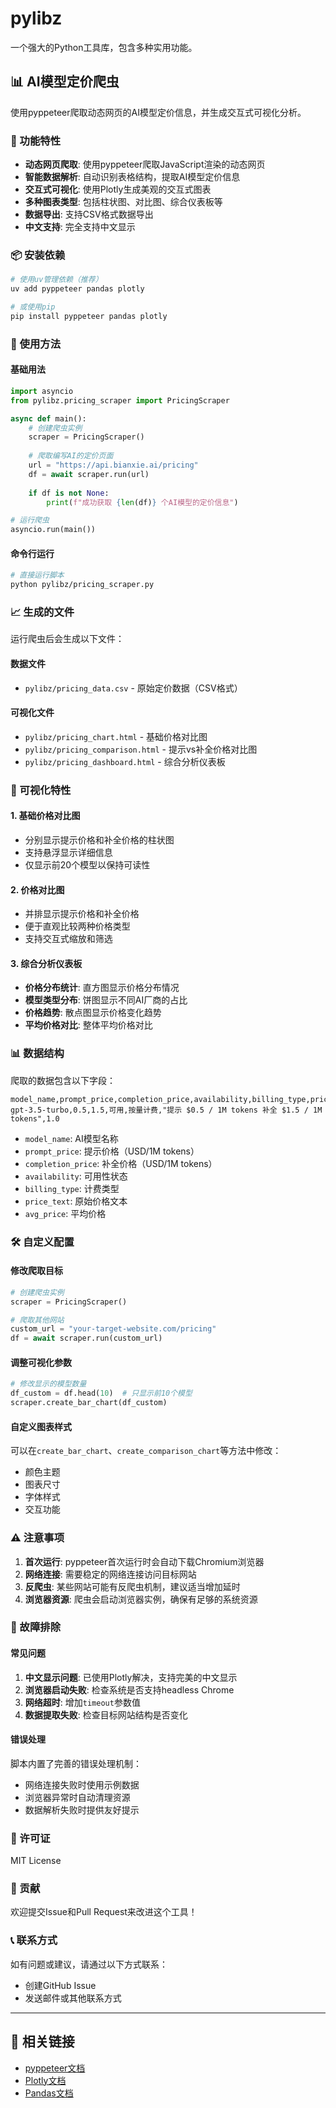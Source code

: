 # pylibz

一个强大的Python工具库，包含多种实用功能。

## 📊 AI模型定价爬虫

使用pyppeteer爬取动态网页的AI模型定价信息，并生成交互式可视化分析。

### 🚀 功能特性

- **动态网页爬取**: 使用pyppeteer爬取JavaScript渲染的动态网页
- **智能数据解析**: 自动识别表格结构，提取AI模型定价信息
- **交互式可视化**: 使用Plotly生成美观的交互式图表
- **多种图表类型**: 包括柱状图、对比图、综合仪表板等
- **数据导出**: 支持CSV格式数据导出
- **中文支持**: 完全支持中文显示

### 📦 安装依赖

```bash
# 使用uv管理依赖（推荐）
uv add pyppeteer pandas plotly

# 或使用pip
pip install pyppeteer pandas plotly
```

### 🔧 使用方法

#### 基础用法

```python
import asyncio
from pylibz.pricing_scraper import PricingScraper

async def main():
    # 创建爬虫实例
    scraper = PricingScraper()
    
    # 爬取编写AI的定价页面
    url = "https://api.bianxie.ai/pricing"
    df = await scraper.run(url)
    
    if df is not None:
        print(f"成功获取 {len(df)} 个AI模型的定价信息")

# 运行爬虫
asyncio.run(main())
```

#### 命令行运行

```bash
# 直接运行脚本
python pylibz/pricing_scraper.py
```

### 📈 生成的文件

运行爬虫后会生成以下文件：

#### 数据文件
- `pylibz/pricing_data.csv` - 原始定价数据（CSV格式）

#### 可视化文件
- `pylibz/pricing_chart.html` - 基础价格对比图
- `pylibz/pricing_comparison.html` - 提示vs补全价格对比图
- `pylibz/pricing_dashboard.html` - 综合分析仪表板

### 🎨 可视化特性

#### 1. 基础价格对比图
- 分别显示提示价格和补全价格的柱状图
- 支持悬浮显示详细信息
- 仅显示前20个模型以保持可读性

#### 2. 价格对比图
- 并排显示提示价格和补全价格
- 便于直观比较两种价格类型
- 支持交互式缩放和筛选

#### 3. 综合分析仪表板
- **价格分布统计**: 直方图显示价格分布情况
- **模型类型分布**: 饼图显示不同AI厂商的占比
- **价格趋势**: 散点图显示价格变化趋势
- **平均价格对比**: 整体平均价格对比

### 📊 数据结构

爬取的数据包含以下字段：

```csv
model_name,prompt_price,completion_price,availability,billing_type,price_text,avg_price
gpt-3.5-turbo,0.5,1.5,可用,按量计费,"提示 $0.5 / 1M tokens 补全 $1.5 / 1M tokens",1.0
```

- `model_name`: AI模型名称
- `prompt_price`: 提示价格（USD/1M tokens）
- `completion_price`: 补全价格（USD/1M tokens）
- `availability`: 可用性状态
- `billing_type`: 计费类型
- `price_text`: 原始价格文本
- `avg_price`: 平均价格

### 🛠️ 自定义配置

#### 修改爬取目标

```python
# 创建爬虫实例
scraper = PricingScraper()

# 爬取其他网站
custom_url = "your-target-website.com/pricing"
df = await scraper.run(custom_url)
```

#### 调整可视化参数

```python
# 修改显示的模型数量
df_custom = df.head(10)  # 只显示前10个模型
scraper.create_bar_chart(df_custom)
```

#### 自定义图表样式

可以在`create_bar_chart`、`create_comparison_chart`等方法中修改：
- 颜色主题
- 图表尺寸
- 字体样式
- 交互功能

### ⚠️ 注意事项

1. **首次运行**: pyppeteer首次运行时会自动下载Chromium浏览器
2. **网络连接**: 需要稳定的网络连接访问目标网站
3. **反爬虫**: 某些网站可能有反爬虫机制，建议适当增加延时
4. **浏览器资源**: 爬虫会启动浏览器实例，确保有足够的系统资源

### 🐛 故障排除

#### 常见问题

1. **中文显示问题**: 已使用Plotly解决，支持完美的中文显示
2. **浏览器启动失败**: 检查系统是否支持headless Chrome
3. **网络超时**: 增加`timeout`参数值
4. **数据提取失败**: 检查目标网站结构是否变化

#### 错误处理

脚本内置了完善的错误处理机制：
- 网络连接失败时使用示例数据
- 浏览器异常时自动清理资源
- 数据解析失败时提供友好提示

### 📄 许可证

MIT License

### 🤝 贡献

欢迎提交Issue和Pull Request来改进这个工具！

### 📞 联系方式

如有问题或建议，请通过以下方式联系：
- 创建GitHub Issue
- 发送邮件或其他联系方式

---

## 🔗 相关链接

- [pyppeteer文档](https://pyppeteer.github.io/pyppeteer/)
- [Plotly文档](https://plotly.com/python/)
- [Pandas文档](https://pandas.pydata.org/)
